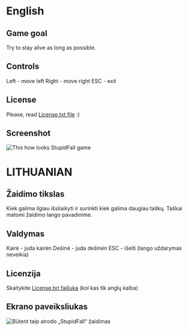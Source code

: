 English
========

Game goal
-----------
  Try to stay alive as long as possible.

Controls
-----------
  Left - move left
  Right - move right
  ESC - exit 

License
-----------
  Please, read [License.txt file](https://github.com/MekDrop/StupidFall/blob/master/License.txt) :)

Screenshot
-----------
 ![This how looks StupidFall game](https://raw.github.com/MekDrop/StupidFall/master/screenshot.png)

LITHUANIAN
========

Žaidimo tikslas
-----------
Kiek galima ilgiau išsilaikyti ir surinkti kiek galima daugiau taškų.
Taškai matomi žaidimo lango pavadinime.

Valdymas
-----------
  Kairė - juda kairėn
  Dešinė - juda dešinėn
  ESC - išeiti (lango uždarymas neveikia)

Licenzija
-----------
  Skaitykite [License.txt failiuką](https://github.com/MekDrop/StupidFall/blob/master/License.txt) (kol kas tik anglų kalba)

Ekrano paveiksliukas
------------
 ![Būtent taip atrodo „StupidFall“ žaidimas](https://raw.github.com/MekDrop/StupidFall/master/screenshot.png)